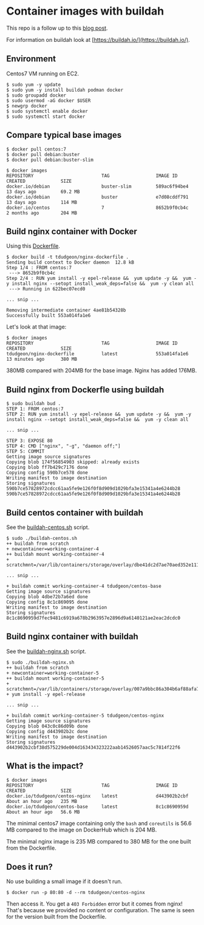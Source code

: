 # Container images with buildah

This repo is a follow up to this [blog post](https://www.informaticsmatters.com/blog/2018/05/31/smaller-containers-part-3.html).

For information on buildah look at [https://buildah.io/](https://buildah.io/).


## Environment

Centos7 VM running on EC2.

```
$ sudo yum -y update
$ sudo yum -y install buildah podman docker
$ sudo groupadd docker
$ sudo usermod -aG docker $USER
$ newgrp docker
$ sudo systemctl enable docker
$ sudo systemctl start docker
```

## Compare typical base images
```
$ docker pull centos:7
$ docker pull debian:buster
$ docker pull debian:buster-slim

$ docker images
REPOSITORY                         TAG                 IMAGE ID            CREATED             SIZE
docker.io/debian                   buster-slim         589ac6f94be4        13 days ago         69.2 MB
docker.io/debian                   buster              e7d08cddf791        13 days ago         114 MB
docker.io/centos                   7                   8652b9f0cb4c        2 months ago        204 MB
```


## Build nginx container with Docker
Using this [Dockerfile](Dockerfile).
```
$ docker build -t tdudgeon/nginx-dockerfile .
Sending build context to Docker daemon  12.8 kB
Step 1/4 : FROM centos:7
 ---> 8652b9f0cb4c
Step 2/4 : RUN yum install -y epel-release &&  yum update -y &&  yum -y install nginx --setopt install_weak_deps=false &&  yum -y clean all
 ---> Running in 622bec07ecd0

... snip ...

Removing intermediate container 4ae81b54328b
Successfully built 553a014fa1e6
```

Let's look at that image:
```
$ docker images
REPOSITORY                         TAG                 IMAGE ID            CREATED             SIZE
tdudgeon/nginx-dockerfile          latest              553a014fa1e6        13 minutes ago      380 MB
```
380MB compared with 204MB for the base image. Nginx has added 176MB.


## Build nginx from Dockerfle using buildah
```
$ sudo buildah bud .
STEP 1: FROM centos:7
STEP 2: RUN yum install -y epel-release &&  yum update -y &&  yum -y install nginx --setopt install_weak_deps=false &&  yum -y clean all 

... snip ...

STEP 3: EXPOSE 80
STEP 4: CMD ["nginx", "-g", "daemon off;"]
STEP 5: COMMIT
Getting image source signatures
Copying blob 174f56854903 skipped: already exists
Copying blob ff7b429c7176 done
Copying config 590b7ce578 done
Writing manifest to image destination
Storing signatures
590b7ce57828972cdcc61aa5fe9e126f0f8d909d1029bfa3e15341a4e6244b28
590b7ce57828972cdcc61aa5fe9e126f0f8d909d1029bfa3e15341a4e6244b28
```

## Build centos container with buildah
See the [buildah-centos.sh](buildah-centos.sh) script.
```
$ sudo ./buildah-centos.sh 
++ buildah from scratch
+ newcontainer=working-container-4
++ buildah mount working-container-4
+ scratchmnt=/var/lib/containers/storage/overlay/dbe41dc2d7ae70aed352e111ce81da747024eeccd7ae1c9cc5d270576f5b200f/merged

... snip ...

+ buildah commit working-container-4 tdudgeon/centos-base
Getting image source signatures
Copying blob 4dbe72b7a6ed done
Copying config 8c1c869095 done
Writing manifest to image destination
Storing signatures
8c1c8690959d7fec9481c6919a678b2963957e2896d9a6140121ae2eac2dcdc0
```

## Build nginx container with buildah
See the [buildah-nginx.sh](buildah-nginx.sh) script.
```
$ sudo ./buildah-nginx.sh 
++ buildah from scratch
+ newcontainer=working-container-5
++ buildah mount working-container-5
+ scratchmnt=/var/lib/containers/storage/overlay/007a9bbc86a304b6af88afa7cb51220a540947c6f41267c3167982b1b07085b0/merged
+ yum install -y epel-release

... snip ...

+ buildah commit working-container-5 tdudgeon/centos-nginx
Getting image source signatures
Copying blob 043c0c86d09b done
Copying config d443902b2c done
Writing manifest to image destination
Storing signatures
d443902b2cbf38d575229de004d163434323222aab14526057aac5c7814f22f6
```

## What is the impact?
```
$ docker images
REPOSITORY                         TAG                 IMAGE ID            CREATED             SIZE
docker.io/tdudgeon/centos-nginx    latest              d443902b2cbf        About an hour ago   235 MB
docker.io/tdudgeon/centos-base     latest              8c1c8690959d        About an hour ago   56.6 MB
```

The minimal centos7 image containing only the `bash` and `coreutils` is 56.6 MB compared to the image on DockerHub which is 204 MB.

The minimal nginx image is 235 MB compared to 380 MB for the one built from the Dockerfile.

## Does it run?
No use building a small image if it doesn't run.
```
$ docker run -p 80:80 -d --rm tdudgeon/centos-nginx
```

Then access it. You get a `403 Forbidden` error but it comes from nginx!
That's because we provided no content or configuration.
The same is seen for the version built from the Dockerfile.

